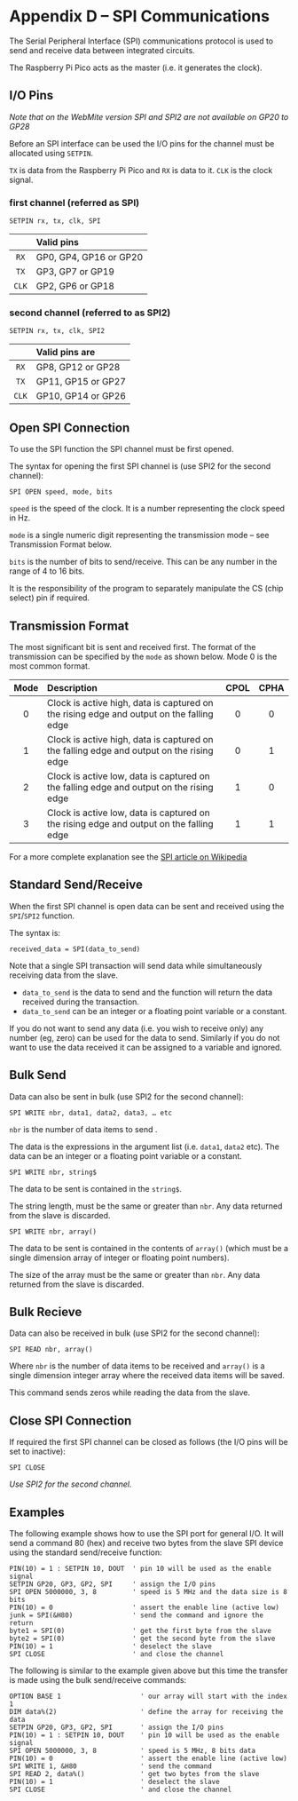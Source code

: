 # Appendix D – SPI Communications

The Serial Peripheral Interface (SPI) communications protocol is used to send and receive data between integrated circuits.

The Raspberry Pi Pico acts as the master (i.e. it generates the clock).


## I/O Pins

*Note that on the WebMite version SPI and SPI2 are not available on GP20 to GP28*

Before an SPI interface can be used the I/O pins for the channel must be allocated using `SETPIN`.

`TX` is data from the Raspberry Pi Pico and `RX` is data to it. `CLK` is the clock signal.


### first channel (referred as SPI)

```basic
SETPIN rx, tx, clk, SPI
```

| | Valid pins |
| :-: | :- |
| `RX` | GP0, GP4, GP16 or GP20 |
| `TX` | GP3, GP7 or GP19 |
| `CLK` | GP2, GP6 or GP18 |


### second channel (referred to as SPI2)

```basic
SETPIN rx, tx, clk, SPI2
```

| |Valid pins are |
| :-: | :- |
| `RX` | GP8, GP12 or GP28 |
| `TX` | GP11, GP15 or GP27 |
| `CLK` | GP10, GP14 or GP26 |


## Open SPI Connection

To use the SPI function the SPI channel must be first opened.

The syntax for opening the first SPI channel is (use SPI2 for the second channel):

```basic
SPI OPEN speed, mode, bits
```

`speed` is the speed of the clock. It is a number representing the clock speed in Hz. 

`mode` is a single numeric digit representing the transmission mode – see Transmission Format below.

`bits` is the number of bits to send/receive. This can be any number in the range of 4 to 16 bits.

It is the responsibility of the program to separately manipulate the CS (chip select) pin if required.


## Transmission Format

The most significant bit is sent and received first. The format of the transmission can be specified by the `mode` as shown below. Mode 0 is the most common format.

Mode | Description | CPOL | CPHA
 :-: | :- | :-: | :-: 
0 | Clock is active high, data is captured on the rising edge and output on the falling edge | 0 | 0
1 | Clock is active high, data is captured on the falling edge and output on the rising edge | 0 | 1 
2 | Clock is active low, data is captured on the falling edge and output on the rising edge | 1 | 0
3 | Clock is active low, data is captured on the rising edge and output on the falling edge | 1 | 1

For a more complete explanation see the [SPI article on Wikipedia](http://en.wikipedia.org/wiki/Serial_Peripheral_Interface_Bus)

## Standard Send/Receive

When the first SPI channel is open data can be sent and received using the `SPI`/`SPI2` function.

The syntax is:

```basic
received_data = SPI(data_to_send)
```

Note that a single SPI transaction will send data while simultaneously receiving data from the slave.

- `data_to_send` is the data to send and the function will return the data received during the transaction.
- `data_to_send` can be an integer or a floating point variable or a constant.

If you do not want to send any data (i.e. you wish to receive only) any number (eg, zero) can be used for the data to send. Similarly if you do not want to use the data received it can be assigned to a variable and ignored.


## Bulk Send

Data can also be sent in bulk (use SPI2 for the second channel):

```basic
SPI WRITE nbr, data1, data2, data3, … etc
```

`nbr` is the number of data items to send . 

The data is the expressions in the argument list (i.e. `data1`, `data2` etc). The data can be an integer or a floating point variable or a constant.

```basic
SPI WRITE nbr, string$
```

The data to be sent is contained in the `string$`. 

The string length, must be the same or greater than `nbr`. Any data returned from the slave is discarded.

```basic
SPI WRITE nbr, array()
```

The data to be sent is contained in the contents of `array()` (which must be a single dimension array of integer or floating point numbers). 

The size of the array must be the same or greater than `nbr`. Any data returned from the slave is discarded.


## Bulk Recieve

Data can also be received in bulk (use SPI2 for the second channel):

```basic
SPI READ nbr, array()
```

Where `nbr` is the number of data items to be received and `array()` is a single dimension integer array where the received data items will be saved.

This command sends zeros while reading the data from the slave.

## Close SPI Connection

If required the first SPI channel can be closed as follows (the I/O pins will be set to inactive):

```basic
SPI CLOSE
```

*Use SPI2 for the second channel.*

## Examples

The following example shows how to use the SPI port for general I/O. It will send a command 80 (hex) and
receive two bytes from the slave SPI device using the standard send/receive function:

```basic
PIN(10) = 1 : SETPIN 10, DOUT  ' pin 10 will be used as the enable signal
SETPIN GP20, GP3, GP2, SPI     ' assign the I/O pins
SPI OPEN 5000000, 3, 8         ' speed is 5 MHz and the data size is 8 bits
PIN(10) = 0                    ' assert the enable line (active low)
junk = SPI(&H80)               ' send the command and ignore the return
byte1 = SPI(0)                 ' get the first byte from the slave
byte2 = SPI(0)                 ' get the second byte from the slave
PIN(10) = 1                    ' deselect the slave
SPI CLOSE                      ' and close the channel
```

The following is similar to the example given above but this time the transfer is made using the bulk send/receive commands:

```basic
OPTION BASE 1                    ' our array will start with the index 1
DIM data%(2)                     ' define the array for receiving the data
SETPIN GP20, GP3, GP2, SPI       ' assign the I/O pins
PIN(10) = 1 : SETPIN 10, DOUT    ' pin 10 will be used as the enable signal
SPI OPEN 5000000, 3, 8           ' speed is 5 MHz, 8 bits data
PIN(10) = 0                      ' assert the enable line (active low)
SPI WRITE 1, &H80                ' send the command
SPI READ 2, data%()              ' get two bytes from the slave
PIN(10) = 1                      ' deselect the slave
SPI CLOSE                        ' and close the channel
```